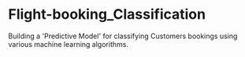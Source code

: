 # Flight-booking_Classification
Building a 'Predictive Model' for classifying Customers bookings using various machine learning algorithms.
